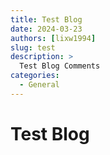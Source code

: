 ```yaml
---
title: Test Blog
date: 2024-03-23
authors: [lixw1994]
slug: test
description: >
  Test Blog Comments
categories:
  - General
---
```


# Test Blog

